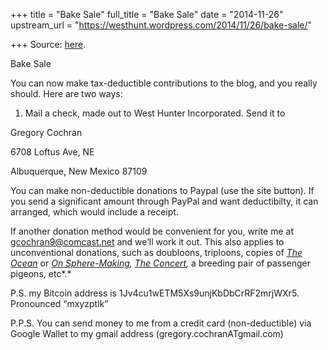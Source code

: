 +++
title = "Bake Sale"
full_title = "Bake Sale"
date = "2014-11-26"
upstream_url = "https://westhunt.wordpress.com/2014/11/26/bake-sale/"

+++
Source: [here](https://westhunt.wordpress.com/2014/11/26/bake-sale/).

Bake Sale

You can now make tax-deductible contributions to the blog, and you
really should. Here are two ways:

1. Mail a check, made out to West Hunter Incorporated. Send it to

Gregory Cochran

6708 Loftus Ave, NE

Albuquerque, New Mexico 87109

You can make non-deductible donations to Paypal (use the site button).
If you send a significant amount through PayPal and want deductibilty,
it can arranged, which would include a receipt.

If another donation method would be convenient for you, write me at
gcochran9@comcast.net and we’ll work it out. This also applies to
unconventional donations, such as doubloons, triploons, copies of [*The
Ocean*](http://en.wikipedia.org/wiki/Pytheas) or *[On
Sphere-Making](http://en.wikipedia.org/wiki/Archimedes#Surviving_works),
[The Concert](http://en.wikipedia.org/wiki/The_Concert_%28Vermeer%29),*
a breeding pair of passenger pigeons, etc*.*

P.S. my Bitcoin address is 1Jv4cu1wETM5Xs9unjKbDbCrRF2mrjWXr5.
Pronounced “mxyzptlk”

P.P.S. You can send money to me from a credit card (non-deductible) via
Google Wallet to my gmail address (gregory.cochranATgmail.com)

